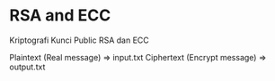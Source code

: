 # RSA and ECC
Kriptografi Kunci Public RSA dan ECC

Plaintext (Real message) => input.txt
Ciphertext (Encrypt message) => output.txt
